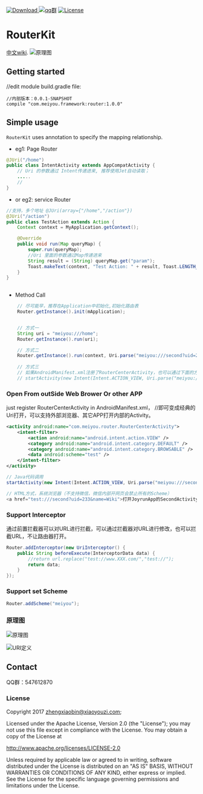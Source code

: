  [ ![Download](https://api.bintray.com/packages/gybin02/maven/router/images/download.svg) ](https://bintray.com/gybin02/maven/router/_latestVersion)
 [![qq群](https://img.shields.io/badge/QQ%E7%BE%A4-547612870-ff69b4.svg)](http://shang.qq.com/wpa/qunwpa?idkey=f474c19f6b6b7d67e91685511207bcd326a38f50818d8e4569e52a167df85009)
 [![License](https://img.shields.io/badge/license-Apache%202-green.svg)](https://www.apache.org/licenses/LICENSE-2.0)
# RouterKit
[中文wiki](https://github.com/chenenyu/Router/wiki).
![原理图](http://upload-images.jianshu.io/upload_images/1194012-012b64699f6d1222.png?imageMogr2/auto-orient/strip%7CimageView2/2/w/1240)


## Getting started

//edit module build.gradle file:
```groove
//内部版本：0.0.1-SNAPSHOT
compile "com.meiyou.framework:router:1.0.0"
```

## Simple usage
`RouterKit` uses annotation to specify the mapping relationship.
	
- eg1: Page Router

```java
@JUri("/home")
public class IntentActivity extends AppCompatActivity {
    // Uri 的参数通过 Intent传递进来, 推荐使用Jet自动读取；
    .....
    //
}
```
- or  eg2: service Router
```java
//支持，多个地址 @JUri(array={"/home","/action"})
@JUri("/action")
public class TestAction extends Action {
    Context context = MyApplication.getContext();

    @Override
    public void run(Map queryMap) {
        super.run(queryMap);
        //Uri 里面的参数通过Map传递进来
        String result = (String) queryMap.get("param");
        Toast.makeText(context, "Test Action: " + result, Toast.LENGTH_SHORT).show();
    }
}
    
```
- Method Call

```java
    // 尽可能早，推荐在Application中初始化,初始化路由表
    Router.getInstance().init(mApplication);


    // 方式一
    String uri = "meiyou:///home";
    Router.getInstance().run(uri);

    // 方式二
    Router.getInstance().run(context, Uri.parse("meiyou:///second?uid=233"));
    
    // 方式三
    // 如果AndroidManifest.xml注册了RouterCenterActivity，也可以通过下面的方式打开，如果是APP内部使用，不建议使用。
    // startActivity(new Intent(Intent.ACTION_VIEW, Uri.parse("meiyou:///home?uid=233")));
```

### Open From outSide Web Brower Or other APP
    
just  register RouterCenterActivity in AndroidManifest.xml，
//即可变成经典的Uri打开，可以支持外部浏览器、其它APP打开内部的Activity。
```xml
<activity android:name="com.meiyou.router.RouterCenterActivity">
    <intent-filter>
        <action android:name="android.intent.action.VIEW" />
        <category android:name="android.intent.category.DEFAULT" />
        <category android:name="android.intent.category.BROWSABLE" />
        <data android:scheme="test" />
    </intent-filter>
</activity>
```
```java
// Java代码调用
startActivity(new Intent(Intent.ACTION_VIEW, Uri.parse("meiyou:///second?uid=233&name=Wiki")));

// HTML方式，系统浏览器（不支持微信，微信内部开网页会禁止所有的Scheme）
<a href="test:///second?uid=233&name=Wiki">打开JoyrunApp的SecondActivity</a>

```
### Support Interceptor 

通过前置拦截器可以对URL进行拦截，可以通过拦截器对URL进行修改，也可以拦截URL，不让路由器打开。
```java
Router.addInterceptor(new UriInterceptor() {
    public String beforeExecute(InterceptorData data) {
    	//return url.replace("test://www.XXX.com/","test://");
        return data;
    }
});
```
### Support set Scheme
```java
Router.addScheme("meiyou");
```

### 原理图
![原理图](http://upload-images.jianshu.io/upload_images/53953-ce3ffb119e0d6534.png?imageMogr2/auto-orient/strip%7CimageView2/2/w/1240)


![URI定义](http://upload-images.jianshu.io/upload_images/53953-054d5e9096445d84.png?imageMogr2/auto-orient/strip%7CimageView2/2/w/1240)


## Contact
QQ群：547612870 
 
### License

Copyright 2017 zhengxiaobin@xiaoyouzi.com; 

Licensed under the Apache License, Version 2.0 (the "License");
you may not use this file except in compliance with the License.
You may obtain a copy of the License at

   http://www.apache.org/licenses/LICENSE-2.0

Unless required by applicable law or agreed to in writing, software
distributed under the License is distributed on an "AS IS" BASIS,
WITHOUT WARRANTIES OR CONDITIONS OF ANY KIND, either express or implied.
See the License for the specific language governing permissions and
limitations under the License.

